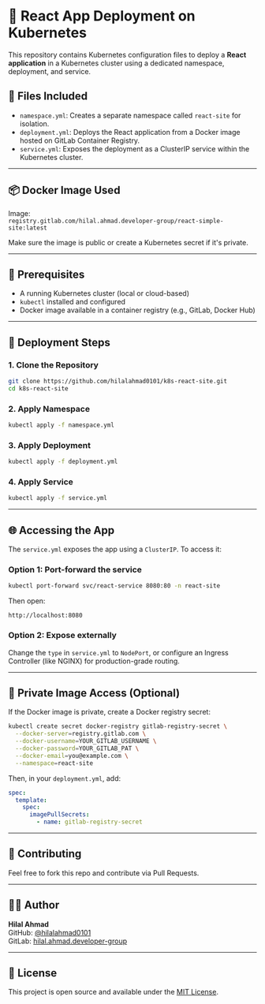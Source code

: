 # 🚀 React App Deployment on Kubernetes

This repository contains Kubernetes configuration files to deploy a **React application** in a Kubernetes cluster using a dedicated namespace, deployment, and service.

## 📁 Files Included

- `namespace.yml`: Creates a separate namespace called `react-site` for isolation.
- `deployment.yml`: Deploys the React application from a Docker image hosted on GitLab Container Registry.
- `service.yml`: Exposes the deployment as a ClusterIP service within the Kubernetes cluster.

---

## 📦 Docker Image Used

Image:  
`registry.gitlab.com/hilal.ahmad.developer-group/react-simple-site:latest`

Make sure the image is public or create a Kubernetes secret if it's private.

---

## 🧰 Prerequisites

- A running Kubernetes cluster (local or cloud-based)
- `kubectl` installed and configured
- Docker image available in a container registry (e.g., GitLab, Docker Hub)

---

## 📌 Deployment Steps

### 1. Clone the Repository

```bash
git clone https://github.com/hilalahmad0101/k8s-react-site.git
cd k8s-react-site
```

### 2. Apply Namespace

```bash
kubectl apply -f namespace.yml
```

### 3. Apply Deployment

```bash
kubectl apply -f deployment.yml
```

### 4. Apply Service

```bash
kubectl apply -f service.yml
```

---

## 🌐 Accessing the App

The `service.yml` exposes the app using a `ClusterIP`. To access it:

### Option 1: Port-forward the service

```bash
kubectl port-forward svc/react-service 8080:80 -n react-site
```

Then open:

```
http://localhost:8080
```

### Option 2: Expose externally

Change the `type` in `service.yml` to `NodePort`, or configure an Ingress Controller (like NGINX) for production-grade routing.

---

## 🔐 Private Image Access (Optional)

If the Docker image is private, create a Docker registry secret:

```bash
kubectl create secret docker-registry gitlab-registry-secret \
  --docker-server=registry.gitlab.com \
  --docker-username=YOUR_GITLAB_USERNAME \
  --docker-password=YOUR_GITLAB_PAT \
  --docker-email=you@example.com \
  --namespace=react-site
```

Then, in your `deployment.yml`, add:

```yaml
spec:
  template:
    spec:
      imagePullSecrets:
        - name: gitlab-registry-secret
```

---

## 🤝 Contributing

Feel free to fork this repo and contribute via Pull Requests.

---

## 🧑‍💻 Author

**Hilal Ahmad**  
GitHub: [@hilalahmad0101](https://github.com/hilalahmad0101)  
GitLab: [hilal.ahmad.developer-group](https://gitlab.com/hilal.ahmad.developer-group)

---

## 📄 License

This project is open source and available under the [MIT License](LICENSE).
